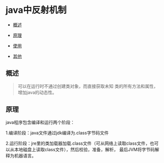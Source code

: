 # java中反射机制

- [概述](#概述)

- [原理](#原理)

- [使用](#使用)

- [其他](#其他)

## <a name='概述'>概述</a>
> 可以在运行时不通过创建类对象，而直接获取未知 类的所有方法和属性，增加java的动态性。

## <a name='原理'>原理</a>
 java程序包含编译和运行两个阶段：

 1.编译阶段：java文件通过jdk编译为.class字节码文件
 
 2.运行阶段：jre里的类加载器加载.class文件（可从网络上读取class文件，也可以从本地磁盘上读取class文件），然后校验，准备，解析，
 最后JVM将字节码解释为机器语言。
 
